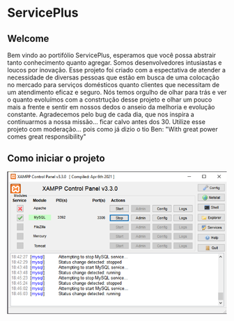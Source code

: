 # ServicePlus
## Welcome
Bem vindo ao portifólio ServicePlus, esperamos que você possa abstrair tanto conhecimento quanto agregar. Somos desenvolvedores intusiastas e loucos por inovação.
Esse projeto foi criado com a espectativa de atender a necessidade de diversas pessoas que estão em busca de uma colocação no mercado para serviços domésticos quanto clientes que necessitam de um atendimento eficaz e seguro.
Nós temos orgulho de olhar para trás e ver o quanto evoluímos com a constrtução desse projeto e olhar um pouco mais a frente e sentir em nossos dedos o anseio da melhoria e evolução constante.
Agradecemos pelo bug de cada dia, que nos inspira a continuarmos a nossa missão... ficar calvo antes dos 30.
Utilize esse projeto com moderação... pois como já dizio o tio Ben: "With great power comes great responsibility"

## Como iniciar o projeto
![Iniciar servidor do banco de dados](./public/img/imgReadme/connect-database-server.PNG)
   